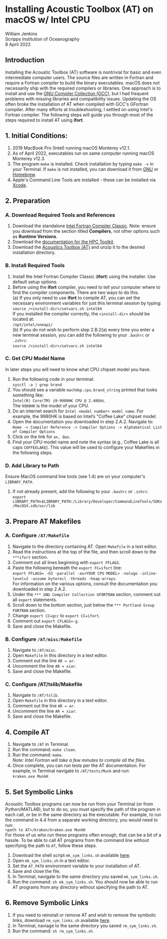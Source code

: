 # Installing Acoustic Toolbox (AT) on macOS w/ Intel CPU
William Jenkins
<br>Scripps Institution of Oceanography
<br>8 April 2022

## Introduction
Installing the Acoustic Toolbox (AT) software is nontrivial for basic and even intermediate computer users.  The source files are written in Fortran and require a Fortran compiler to build the binary executables.  macOS does not necessarily ship with the required compilers or libraries.  One approach is to install and use the [GNU Compiler Collection (GCC)](https://gcc.gnu.org), but I had frequent problems with missing libraries and compatibility issues.  Updating the OS often broke the installation of AT when compiled with GCC's GFortran compiler.  After many efforts at troubleshooting, I settled on using Intel's Fortran compiler.  The following steps will guide you through most of the steps required to install AT using **ifort**.

## 1. Initial Conditions:
1. 2019 MacBook Pro (Intel) running macOS Monterey v12.1.  
2. As of April 2022, executables run on same computer running macOS Monterey v12.3.
3. The program `make` is installed.  Check installation by typing `make -v` in your Terminal.  If `make` is not installed, you can download it from [GNU](https://www.gnu.org/software/make/) or [Homebrew](https://formulae.brew.sh/formula/make).
4. Apple's Command Line Tools are installed - these can be installed via [Xcode](https://developer.apple.com/xcode/).

## 2. Preparation
### A. Download Required Tools and References
1. Download the standalone [Intel Fortran Compiler Classic](https://www.intel.com/content/www/us/en/developer/articles/tool/oneapi-standalone-components.html#inpage-nav-6-1). Note: ensure you download from the section titled **Compilers**, not other options such as **Runtime Versions**.
2. Download the [documentation for the HPC Toolkit](https://d1hdbi2t0py8f.cloudfront.net/index.html?prefix=oneapi-hpc-docs/).
3. Download the [Acoustics Toolbox (AT)](https://oalib.hlsresearch.com/AcousticsToolbox/) and unzip it to the desired installation directory.

### B. Install Required Tools
1. Install the Intel Fortran Compiler Classic (**ifort**) using the installer.  Use default setup options.
2. Before using the **ifort** compiler, you need to tell your computer where to find the compiler components.  There are two ways to do this.
    <br>(a) If you only need to use **ifort** to compile AT, you can set the necessary environment variables for just this terminal session by typing:
    <br>`source /<install-dir>/setvars.sh intel64`
    <br>If you installed the compiler correctly, the `<install-dir>` should be located at:
    <br>`/opt/intel/oneapi/`
    <br>(b) If you do not wish to perform step 2.B.2(a) every time you enter a new terminal session, you can add the following to your `.bashrc` or `.zshrc`:
    <br>`source /<install-dir>/setvars.sh intel64`

### C. Get CPU Model Name
In later steps you will need to know what CPU chipset model you have.
1. Run the following code in your terminal:
<br>`sysctl -a | grep brand`
2. You should see a variable `machdep.cpu.brand_string` printed that looks something like:
<br>`Intel(R) Core(TM) i9-9980HK CPU @ 2.40GHz`.
<br>The `9980HK` is the model of your CPU.
3. Do an internet search for `Intel <model number> model name`.  For example, the 9980HK is based on Intel’s "Coffee Lake" chipset model.
4. Open the documentation you downloaded in step 2.A.2.  Navigate to: `Home -> Compiler Reference -> Compiler Options -> Alphabetical List of Compiler Options`
5. Click on the link for `ax, Qax`.
6. Find your CPU model name and note the syntax (e.g., Coffee Lake is all caps `COFFEELAKE`).  This value will be used to configure your Makefiles in the following steps.

### D. Add Library to Path
Ensure MacOS command line tools (see 1.4) are on your computer's `LIBRARY_PATH`.
1. If not already present, add the following to your `.bashrc` or `.zshrc`:
<br>`export LIBRARY_PATH=$LIBRARY_PATH:/Library/Developer/CommandLineTools/SDKs/MacOSX.sdk/usr/lib`

## 3. Prepare AT Makefiles
### A. Configure `/AT/Makefile`
1. Navigate to the directory containing AT.  Open `Makefile` in a text editor.
2. Read the instructions at the top of the file, and then scroll down to the `***ifort` section.
3. Comment out all lines beginning with `export FFLAGS`.
4. Paste the following beneath the `export FC=ifort` line:
<br>`export FFLAGS= -O3 -parallel -ax<YOUR CPU MODEL> -nologo -inline-level=2 -assume byterecl -threads -heap-arrays`.
<br>For information on the various options, consult the documentation you downloaded in step 2.A.2.
5. Under the `*** GNU Compiler Collection GFORTRAN` section, comment out all `export` statements.
6. Scroll down to the bottom section, just below the `*** Portland Group FORTRAN` section.
7. Change `export CC=gcc` to `export CC=ifort`.
8. Comment out `export CFLAGS=-g`.
9. Save and close the Makefile.

### B. Configure `/AT/misc/Makefile`
1. Navigate to `/AT/misc`.
2. Open `Makefile` in this directory in a text editor.
3. Comment out the line `AR = ar`.
4. Uncomment the line `AR = xiar`.
5. Save and close the Makefile.

### C. Configure /AT/tslib/Makefile
1. Navigate to `/AT/tslib`.
2. Open `Makefile` in this directory in a text editor.
3. Comment out the line `AR = ar`.
4. Uncomment the line `AR = xiar`.
5. Save and close the Makefile.

## 4. Compile AT
1. Navigate to `/AT` in Terminal.
2. Run the command: `make clean`.
3. Run the command: `make`.
<br>*Note: Intel Fortran will take a few minutes to compile all the files.*
4. Once complete, you can run tests per the AT documentation. For example, in Terminal navigate to `/AT/tests/Munk` and run:
<br>`kraken.exe MunkK`

## 5. Set Symbolic Links
Acoustic Toolbox programs can now be run from your Terminal (or from Python/MATLAB), but to do so, you must specify the path of the program in each call, or be in the same directory as the executable.  For example, to run the command in 4.4 from a separate working directory, you would need to run:
<br>`<path to AT>/kraken/kraken.exe MunkK`
<br>For those of us who run these programs often enough, that can be a bit of a hassle.  To be able to call AT programs from the command line without specifying the path to `AT`, follow these steps.
1. Download the shell script `mk_sym_links.sh` available [here](https://github.com/NeptuneProjects/TritonOA/scripts).
2. Open `mk_sym_links.sh` in a text editor.
3. Set the `AT_PATH` environment variable to your installation of AT.
4. Save and close the file.
5. In Terminal, navigate to the same directory you saved `mk_sym_links.sh`.
6. Run the command: `sh mk_sym_links.sh`.  You should now be able to run AT programs from any directory without specifying the path to AT.

## 6. Remove Symbolic Links
1. If you need to reinstall or remove AT and wish to remove the symbolic links, download `rm_sym_links.sh` available [here](https://github.com/NeptuneProjects/TritonOA).
2. In Terminal, naviage to the same directory you saved `rm_sym_links.sh`.
3. Run the command: `sh rm_sym_links.sh`.